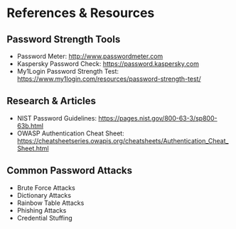 # References & Resources

## Password Strength Tools
- Password Meter: http://www.passwordmeter.com
- Kaspersky Password Check: https://password.kaspersky.com
- My1Login Password Strength Test: https://www.my1login.com/resources/password-strength-test/

## Research & Articles
- NIST Password Guidelines: https://pages.nist.gov/800-63-3/sp800-63b.html
- OWASP Authentication Cheat Sheet: https://cheatsheetseries.owapis.org/cheatsheets/Authentication_Cheat_Sheet.html

## Common Password Attacks
- Brute Force Attacks
- Dictionary Attacks
- Rainbow Table Attacks
- Phishing Attacks
- Credential Stuffing
